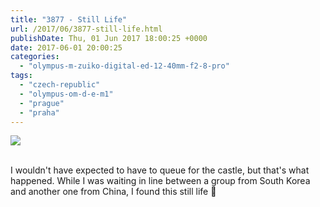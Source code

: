 ```yaml
---
title: "3877 - Still Life"
url: /2017/06/3877-still-life.html
publishDate: Thu, 01 Jun 2017 18:00:25 +0000
date: 2017-06-01 20:00:25
categories: 
  - "olympus-m-zuiko-digital-ed-12-40mm-f2-8-pro"
tags: 
  - "czech-republic"
  - "olympus-om-d-e-m1"
  - "prague"
  - "praha"
---
```

<div class="container">
<div class="center"><a target="_blank" href="https://d25zfm9zpd7gm5.cloudfront.net/1200x1200/2016/20161025_092126_lr.jpg"><img class="webfeedsFeaturedVisual" src="https://d25zfm9zpd7gm5.cloudfront.net/0600x0600/2016/20161025_092126_lr.jpg" /></a></div>
</div>
<br />

I wouldn't have expected to have to queue for the castle, but that's what happened. While I was waiting in line between a group from South Korea and another one from China, I found this still life 🙂

